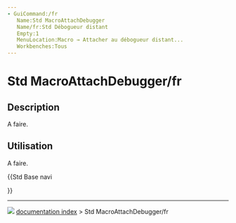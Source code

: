 ```yaml
---
- GuiCommand:/fr
   Name:Std MacroAttachDebugger
   Name/fr:Std Débogueur distant
   Empty:1
   MenuLocation:Macro → Attacher au débogueur distant...
   Workbenches:Tous
---
```


# Std MacroAttachDebugger/fr

## Description

A faire.

## Utilisation

A faire.





{{Std Base navi

}}



---
![](images/Right_arrow.png) [documentation index](../README.md) > Std MacroAttachDebugger/fr
